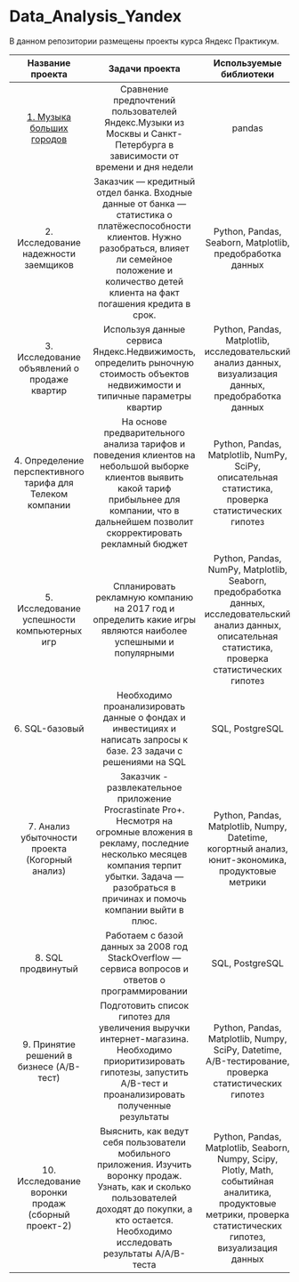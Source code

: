 # Data_Analysis_Yandex
В данном репозитории размещены проекты курса Яндекс Практикум.

| Название проекта | Задачи проекта | Используемые библиотеки |
| :----------------------------: | :------------------------------: | :---------------------------------------: |
| [1. Музыка больших городов](https://github.com/davydishka/Data_Analysis_Yandex/tree/main/1.%20Music%20big%20cities) | Сравнение предпочтений пользователей Яндекс.Музыки из Москвы и Санкт-Петербурга в зависимости от времени и дня недели|pandas|
| 2. Исследование надежности заемщиков|Заказчик — кредитный отдел банка. Входные данные от банка — статистика о платёжеспособности клиентов. Нужно разобраться, влияет ли семейное положение и количество детей клиента на факт погашения кредита в срок. |Python, Pandas, Seaborn, Matplotlib, предобработка данных|
| 3. Исследование объявлений о продаже квартир|	Используя данные сервиса Яндекс.Недвижимость, определить рыночную стоимость объектов недвижимости и типичные параметры квартир|	Python, Pandas, Matplotlib, исследовательский анализ данных, визуализация данных, предобработка данных|
| 4. Определение перспективного тарифа для Телеком компании|	На основе предварительного анализа тарифов и поведения клиентов на небольшой выборке клиентов выявить какой тариф прибыльнее для компании, что в дальнейшем позволит скорректировать рекламный бюджет|Python, Pandas, Matplotlib, NumPy, SciPy, описательная статистика, проверка статистических гипотез|
| 5. Исследование успешности компьютерных игр	|Cпланировать рекламную компанию на 2017 год и определить какие игры являются наиболее успешными и популярными	|Python, Pandas, NumPy, Matplotlib, Seaborn, предобработка данных, исследовательский анализ данных, описательная статистика, проверка статистических гипотез|
| 6. SQL-базовый | Необходимо проанализировать данные о фондах и инвестициях и написать запросы к базе. 23 задачи с решениями на SQL| SQL, PostgreSQL|
| 7. Анализ убыточности проекта (Когорный анализ)|Заказчик - развлекательное приложение Procrastinate Pro+. Несмотря на огромные вложения в рекламу, последние несколько месяцев компания терпит убытки. Задача — разобраться в причинах и помочь компании выйти в плюс.	|Python, Pandas, Matplotlib, Numpy, Datetime, когортный анализ, юнит-экономика, продуктовые метрики|
| 8. SQL продвинутый | Работаем с базой данных за 2008 год StackOverflow — сервиса вопросов и ответов о программировании| SQL, PostgreSQL|
| 9. Принятие решений в бизнесе (A/B-тест)|Подготовить список гипотез для увеличения выручки интернет-магазина. Необходимо приоритизировать гипотезы, запустить A/B-тест и проанализировать полученные результаты |Python, Pandas, Matplotlib, Numpy, SciPy, Datetime, A/B-тестирование, проверка статистических гипотез|
| 10. Исследование воронки продаж (сборный проект-2)| Выяснить, как ведут себя пользователи мобильного приложения. Изучить воронку продаж. Узнать, как и сколько пользователей доходят до покупки, а кто остается. Необходимо исследовать результаты A/A/B-теста | Python, Pandas, Matplotlib, Seaborn, Numpy, Scipy, Plotly, Math, событийная аналитика, продуктовые метрики, проверка статистических гипотез, визуализация данных|
